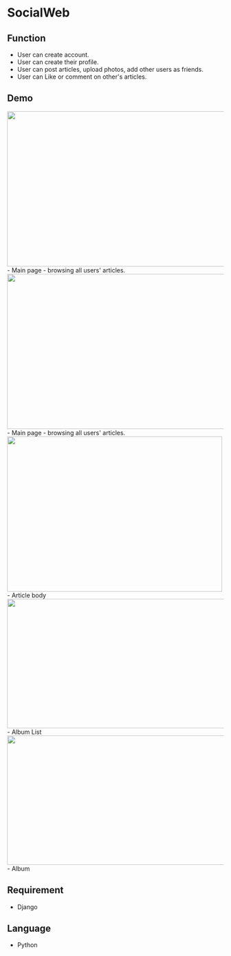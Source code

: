 SocialWeb
===

Function
---
-   User can create account.
-   User can create their profile.
-   User can post articles, upload photos, add other users as friends.
-   User can Like or comment on other's articles.

Demo
---
<img style="vertical-align:middle;" width="600" height="360" src="https://github.com/near77/SocialWeb/blob/master/W1.PNG"/>
-   Main page - browsing all users' articles.

<img style="vertical-align:middle;" width="600" height="360" src="https://github.com/near77/SocialWeb/blob/master/W2.PNG"/>
-   Main page - browsing all users' articles.

<img style="vertical-align:middle;" width="500" height="360" src="https://github.com/near77/SocialWeb/blob/master/W4.PNG"/>
-   Article body

<img style="vertical-align:middle;" width="600" height="300" src="https://github.com/near77/SocialWeb/blob/master/W6.PNG"/>
-   Album List

<img style="vertical-align:middle;" width="600" height="300" src="https://github.com/near77/SocialWeb/blob/master/W7.PNG"/>
-   Album

Requirement
---
-   Django

Language
---
-   Python
